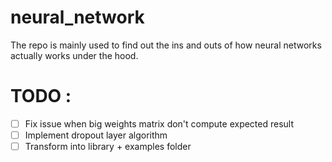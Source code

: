 # neural_network

The repo is mainly used to find out the ins and outs of how neural networks actually works under the hood.

# TODO : 
- [ ] Fix issue when big weights matrix don't compute expected result
- [ ] Implement dropout layer algorithm
- [ ] Transform into library + examples folder